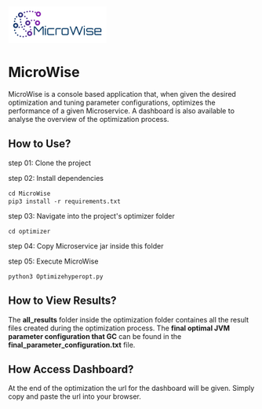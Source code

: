 ![picture](images/logo.png)

<h1>MicroWise</h1>

MicroWise is a console based application that, when given the desired optimization and tuning parameter configurations, optimizes the performance of a given Microservice. A dashboard is also available to analyse the overview of the optimization process.

<h2>How to Use?</h2>
step 01: Clone the project 

step 02: Install dependencies
````````````````````````````````````
cd MicroWise
pip3 install -r requirements.txt
````````````````````````````````````

step 03: Navigate into the project's optimizer folder
````````````````````````````````````
cd optimizer
````````````````````````````````````

step 04: Copy Microservice jar inside this folder

step 05: Execute MicroWise
````````````````````````````````````
python3 Optimizehyperopt.py
````````````````````````````````````

<h2>How to View Results?</h2>
The <b>all_results</b> folder inside the optimization folder containes all the result files created during the optimization process. The <b>final optimal JVM parameter configuration that GC</b> can be found in the <b>final_parameter_configuration.txt</b> file. 

<h2>How Access Dashboard?</h2>
At the end of the optimization the url for the dashboard will be given. Simply copy and paste the url into your browser.

